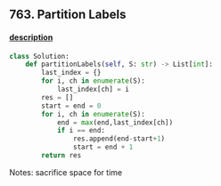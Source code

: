 ## 763. Partition Labels


#### [description](https://leetcode.com/problems/partition-labels/)


```python
class Solution:
    def partitionLabels(self, S: str) -> List[int]:
        last_index = {}
        for i, ch in enumerate(S):
            last_index[ch] = i
        res = []
        start = end = 0
        for i, ch in enumerate(S):
            end = max(end,last_index[ch])
            if i == end:
                res.append(end-start+1)
                start = end + 1
        return res
```
Notes: sacrifice space for time
